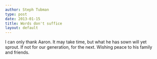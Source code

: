 ```yaml
---
author: Steph Tubman
type: post
date: 2013-01-15
title: Words don't suffice
layout: default
---
```

I can only thank Aaron. It may take time, but what he has sown will yet sprout. If not for our generation, for the next. Wishing peace to his family and friends.
